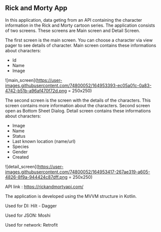 ## Rick and Morty App

In this application, data geting from an API containing the character information in the Rick and Morty cartoon series.
The application consists of two screens. These screens are Main screen and Detail Screen.

The first screen is the main screen. You can choose a character via view pager to see details of character.
Main screen contains these informations about characters:
- Id
- Name
- Image

![main_screen](https://user-images.githubusercontent.com/74800052/164953393-ec05a01c-0a83-4742-b51b-a96af470f72d.png = 250x250)

The second screen is the screen with the details of the characters. This screen contains more information about the characters.
Second screen open as Bottom Sheet Dialog.
Detail screen contains these informations about characters:
- Image
- Name
- Status
- Last known location (name/url)
- Species
- Gender
- Created

![detail_screen](https://user-images.githubusercontent.com/74800052/164953417-267ae319-a605-4826-8f9a-944424c87dff.png = 250x250)

API link : https://rickandmortyapi.com/

The application is developed using the MVVM structure in Kotlin.

Used for DI: Hilt - Dagger

Used for JSON: Moshi

Used for network: Retrofit
